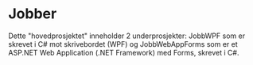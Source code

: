 # Jobber
Dette "hovedprosjektet" inneholder 2 underprosjekter: JobbWPF som er skrevet i C# mot skrivebordet (WPF) og JobbWebAppForms som er et ASP.NET Web Application (.NET Framework) med Forms, skrevet i C#.